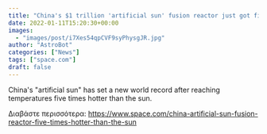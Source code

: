```yaml
---
title: "China's $1 trillion 'artificial sun' fusion reactor just got five times hotter than the sun"
date: 2022-01-11T15:20:30+00:00
images:
  - "images/post/i7Xes54qpCVF9syPhysgJR.jpg"
author: "AstroBot"
categories: ["News"]
tags: ["space.com"]
draft: false
---
```


China's "artificial sun" has set a new world record after reaching temperatures five times hotter than the sun. 

Διαβάστε περισσότερα: https://www.space.com/china-artificial-sun-fusion-reactor-five-times-hotter-than-the-sun
